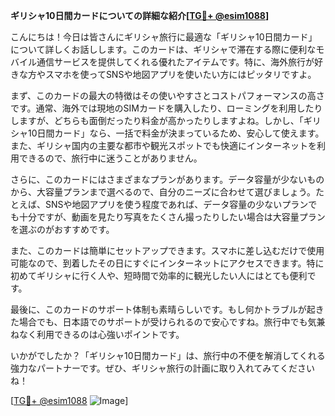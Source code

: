**ギリシャ10日間カードについての詳細な紹介[[TG💪+ @esim1088](https://t.me/s/esim1088)]**

こんにちは！今日は皆さんにギリシャ旅行に最適な「ギリシャ10日間カード」について詳しくお話しします。このカードは、ギリシャで滞在する際に便利なモバイル通信サービスを提供してくれる優れたアイテムです。特に、海外旅行が好きな方やスマホを使ってSNSや地図アプリを使いたい方にはピッタリですよ。

まず、このカードの最大の特徴はその使いやすさとコストパフォーマンスの高さです。通常、海外では現地のSIMカードを購入したり、ローミングを利用したりしますが、どちらも面倒だったり料金が高かったりしますよね。しかし、「ギリシャ10日間カード」なら、一括で料金が決まっているため、安心して使えます。また、ギリシャ国内の主要な都市や観光スポットでも快適にインターネットを利用できるので、旅行中に迷うことがありません。

さらに、このカードにはさまざまなプランがあります。データ容量が少ないものから、大容量プランまで選べるので、自分のニーズに合わせて選びましょう。たとえば、SNSや地図アプリを使う程度であれば、データ容量の少ないプランでも十分ですが、動画を見たり写真をたくさん撮ったりしたい場合は大容量プランを選ぶのがおすすめです。

また、このカードは簡単にセットアップできます。スマホに差し込むだけで使用可能なので、到着したその日にすぐにインターネットにアクセスできます。特に初めてギリシャに行く人や、短時間で効率的に観光したい人にはとても便利です。

最後に、このカードのサポート体制も素晴らしいです。もし何かトラブルが起きた場合でも、日本語でのサポートが受けられるので安心ですね。旅行中でも気兼ねなく利用できるのは心強いポイントです。

いかがでしたか？「ギリシャ10日間カード」は、旅行中の不便を解消してくれる強力なパートナーです。ぜひ、ギリシャ旅行の計画に取り入れてみてくださいね！

[[TG💪+ @esim1088](https://t.me/s/esim1088) ![Image](https://i.postimg.cc/Y0z9fWf4/image.png)]
